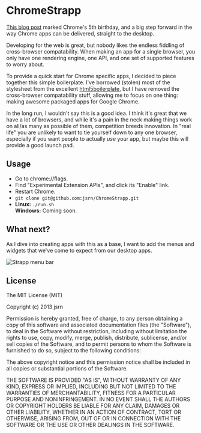 # ChromeStrapp

[This blog post](http://chrome.blogspot.co.uk/2013/09/a-new-breed-of-chrome-apps.html) marked Chrome's 5th birthday, and a big step forward in the way Chrome apps can be delivered, straight to the desktop.

Developing for the web is great, but nobody likes the endless fiddling of cross-browser compatability. When making an app for a single browser, you only have one rendering engine, one API, and one set of supported features to worry about.

To provide a quick start for Chrome specific apps, I decided to piece together this simple boilerplate. I've borrowed (stolen) most of the stylesheet from the excellent [html5boilerplate](http://html5boilerplate.com/), but I have removed the cross-browser compatability stuff, allowing me to focus on one thing: making awesome packaged apps for Google Chrome.

In the long run, I wouldn't say this is a good idea. I think it's great that we have a lot of browsers, and while it's a pain in the neck making things work on all/as many as possible of them, competition breeds innovation. In "real life" you are unlikely to want to tie yourself down to any one browser, especially if you want people to actually *use* your app, but maybe this will provide a good launch pad.

## Usage

 * Go to chrome://flags.
 * Find "Experimental Extension APIs", and click its "Enable" link.
 * Restart Chrome.
 * `git clone git@github.com:jsrn/ChromeStrapp.git`
 * **Linux:** `./run.sh`  
   **Windows:** Coming soon.

## What next?

As I dive into creating apps with this as a base, I want to add the menus and widgets that we've come to expect from our desktop apps.

![Strapp menu bar](https://dl.dropboxusercontent.com/u/11252267/Images/Strapp/strapp-menu.png "Strapp Menu Example")

## License

The MIT License (MIT)

Copyright (c) 2013 jsrn

Permission is hereby granted, free of charge, to any person obtaining a copy of
this software and associated documentation files (the "Software"), to deal in
the Software without restriction, including without limitation the rights to
use, copy, modify, merge, publish, distribute, sublicense, and/or sell copies of
the Software, and to permit persons to whom the Software is furnished to do so,
subject to the following conditions:

The above copyright notice and this permission notice shall be included in all
copies or substantial portions of the Software.

THE SOFTWARE IS PROVIDED "AS IS", WITHOUT WARRANTY OF ANY KIND, EXPRESS OR
IMPLIED, INCLUDING BUT NOT LIMITED TO THE WARRANTIES OF MERCHANTABILITY, FITNESS
FOR A PARTICULAR PURPOSE AND NONINFRINGEMENT. IN NO EVENT SHALL THE AUTHORS OR
COPYRIGHT HOLDERS BE LIABLE FOR ANY CLAIM, DAMAGES OR OTHER LIABILITY, WHETHER
IN AN ACTION OF CONTRACT, TORT OR OTHERWISE, ARISING FROM, OUT OF OR IN
CONNECTION WITH THE SOFTWARE OR THE USE OR OTHER DEALINGS IN THE SOFTWARE.